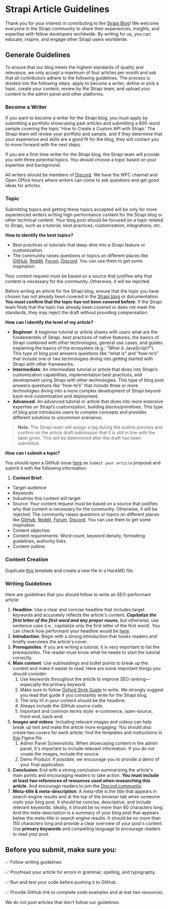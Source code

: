 # Strapi Article Guidelines

Thank you for your interest in contributing to the [Strapi Blog](https://strapi.io/blog)! We welcome everyone in the Strapi community to share their experiences, insights, and expertise with fellow developers worldwide. By writing for us, you can educate, inspire, and engage other Strapi users worldwide.

## Generale Guidelines

To ensure that our blog meets the highest standards of quality and relevance, we only accept a maximum of four articles per month and ask that all contributors adhere to the following guidelines. The process is divided into the following steps: apply to become a writer, define or pick a topic, create your content, review by the Strapi team, and upload your content to the admin panel and other platforms. 

### Become a Writer

If you want to become a writer for the Strapi blog, you must apply by submitting a portfolio showcasing past articles and submitting a 600-word sample covering the topic 'How to Create a Custom API with Strapi.’ The Strapi team will review your portfolio and sample, and if they determine that your experience and skills are a good fit for the blog, they will contact you to move forward with the next steps.

If you are a first-time writer for the Strapi blog, the Strapi team will provide you with three potential topics. You should choose a topic based on your expertise and background. 

All writers should be members of [Discord](http://discord.com/invite/strapi). We have the WFC channel and Open Office hours where writers can come to ask questions and get good ideas for articles. 

### Topic

Submitting topics and getting these topics accepted will be only for more experienced writers writing high-performance content for the Strapi blog or other technical content. Your blog post should be focused on a topic related to Strapi, such as a tutorial, best practices, customization, integrations, etc. 

**How to identify the best topics?** 

- Best practices or tutorials that deep-dive into a Strapi feature or customization.
- The community raises questions or topics on different places like [GitHub](https://github.com/strapi/community-content/issues?q=is%3Aissue+is%3Aopen+label%3A%22request+by+author%22), [Reddit](https://www.reddit.com/r/Strapi/), [Forum](https://forum.strapi.io/), [Discord](https://discord.com/invite/strapi). You can use them to get some inspiration.

Your content request must be based on a source that justifies why that content is necessary for the community. Otherwise, it will be rejected.

Before writing an article for the Strapi blog, ensure that the topic you have chosen has not already been covered in the [Strapi blog](https://strapi.io/blog) or documentation. **You must confirm that the topic has not been covered before.** If the Strapi team finds that the topic has already been covered or does not meet the standards, they may reject the draft without providing compensation.

**How can I identify the level of my article?**

- **Beginner**: A beginner tutorial or article shares with users what are the fundamentals of Strapi, best practices of native features, the basics of Strapi combined with other technologies, general use cases, and guides explaining the basics of the ecosystem (e.g.: “What is JavaScript?”). This type of blog post answers questions like “what is” and “how-to’s” that include one or two technologies diving into getting started with Strapi with other frameworks.
- **Intermediate**: An intermediate tutorial or article that dives into Strapi’s customization capabilities, implementation best practices, and development using Strapi with other technologies. This type of blog post answers questions like “how-to’s” that include three or more technologies diving into a more complex development of Strapi beyond back-end customization and deployment.
- **Advanced**: An advanced tutorial or article that dives into more extensive expertise on Strapi’s customization, building blocks/primitives. This type of blog post introduces users to complex concepts and provides different solutions to uncommon scenarios.

> **Note**: The Strapi team will assign a tag during the outline process and confirm on the article draft submission that it is still in line with the label given. This will be determined after the draft has been submitted.
> 

**How can I submit a topic?**

You should open a GitHub issue [here](https://github.com/strapi/community-content/issues/new/choose) as `Submit your article` proposal and submit it with the following information: 

1. **Content Brief:** 
- Target audience
- Keywords
- Industries this content will target
- Source: Your content request must be based on a source that justifies why that content is necessary for the community. Otherwise, it will be rejected. The community raises questions or topics on different places like [GitHub](https://github.com/strapi/community-content/issues?q=is%3Aissue+is%3Aopen+label%3A%22request+by+author%22), [Reddit](https://www.reddit.com/r/Strapi/), [Forum](https://forum.strapi.io/), [Discord](https://discord.com/invite/strapi). You can use them to get some inspiration.
- Content objective:
- Content requirements: Word count, keyword density, formatting guidelines, authority links.
- Content outline:

### Content Creation

Duplicate [this](https://hackmd.io/@n9iE6OLbTuerd-EzyryQ2A/Team_template/edit) template and create a new file in a HackMD file. 

### Writing Guidelines

Here are guidelines that you should follow to write an SEO-performant article: 

1. **Headline**: Use a clear and concise headline that includes target keywords and accurately reflects the article's content. ***Capitalize the first letter of the first word and any proper nouns***, but otherwise, use sentence case (i.e., capitalize only the first letter of the first word). You can check how performant your headline would be [here](https://www.monsterinsights.com/headline-analyzer/).  
2. **Introduction**: Begin with a strong introduction that hooks readers and briefly overviews the article's cover.
3. **Prerequisites**: If you are writing a tutorial, it is very important to list the prerequisites. The reader must know what he needs to start the tutorial correctly.
4. **Main content**: Use subheadings and bullet points to break up the content and make it easier to read. Here are some important things you should consider: 
    1. Use keywords throughout the article to improve SEO ranking—especially the primary keyword. 
    2. Make sure to follow [Oxford Style Guide](https://www.ox.ac.uk/sites/files/oxford/media_wysiwyg/University%20of%20Oxford%20Style%20Guide.pdf) to write. We strongly suggest you read that guide if you constantly write for the Strapi blog. 
    3. The only h1 in your content should be the headline. 
    4. Always include the GitHub source code. 
    5. Important and common terms style: e-commerce, open-source, front-end, back-end. 
5. **Images and videos**: Including relevant images and videos can help break up text and make the article more engaging. You should also create two covers for each article; find the templates and instructions in [this](https://www.figma.com/file/gI8PcsqInk3DAwfIxmcyPI/Writers-Blog-Banners?node-id=2105-102&t=mpIkMTSK38hRhrwo-0) Figma file. 
    1. Admin Panel Screenshots: When showcasing content in the admin panel, it's important to include relevant information. If you do not create the images, include the source.
    2. Demo Product: If possible, we encourage you to provide a demo of your final application.
6. **Conclusion**: End with a strong conclusion summarizing the article's main points and encouraging readers to take action. **You must include at least two references of resources used when researching this article**. And encourage readers to join the [Discord community](http://discord.com/invite/strapi). 
7. **Meta-title & meta-description**: A meta-title is the title that appears in search engine results and at the top of the browser tab when someone visits your blog post. It should be concise, descriptive, and include relevant keywords. Ideally, it should be no more than 60 characters long. And the meta-description is a summary of your blog post that appears below the meta-title in search engine results. It should be no more than 155 characters long and provide a clear overview of your post's content. Use **primary keywords** and compelling language to encourage readers to read your post.


 
 ## Before you submit, make sure you: 
  
 ✅ Follow writing guidelines
  
 ✅ Proofread your article for errors in grammar, spelling, and typography.

 ✅ Run and test your code before pushing it to GitHub.

 ✅ Provide GitHub link to complete code examples and at leat two resources. 
  
 We do not post articles that don't follow our guidelines.
 

